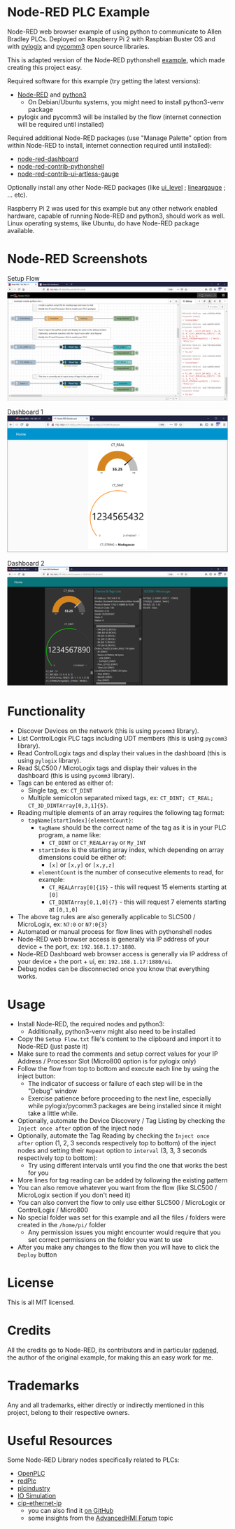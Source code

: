 # Node-RED PLC Example
Node-RED web browser example of using python to communicate to Allen Bradley PLCs. Deployed on Raspberry Pi 2 with Raspbian Buster OS and with [pylogix](https://github.com/dmroeder/pylogix) and [pycomm3](https://github.com/ottowayi/pycomm3) open source libraries.

This is adapted version of the Node-RED pythonshell [example](https://flows.nodered.org/flow/778859ca2503db35ff0e12341508efef), which made creating this project easy.

Required software for this example (try getting the latest versions):
- [Node-RED](https://nodered.org) and [python3](https://www.python.org)
  - On Debian/Ubuntu systems, you might need to install python3-venv package
- pylogix and pycomm3 will be installed by the flow (internet connection will be required until installed)

Required additional Node-RED packages (use "Manage Palette" option from within Node-RED to install, internet connection required until installed):
- [node-red-dashboard](https://flows.nodered.org/node/node-red-dashboard)
- [node-red-contrib-pythonshell](https://flows.nodered.org/node/node-red-contrib-pythonshell)
- [node-red-contrib-ui-artless-gauge](https://flows.nodered.org/node/node-red-contrib-ui-artless-gauge)

Optionally install any other Node-RED packages (like [ui_level](https://flows.nodered.org/node/node-red-contrib-ui-level) ; [lineargauge](https://flows.nodered.org/node/node-red-node-ui-lineargauge) ; ... etc).

Raspberry Pi 2 was used for this example but any other network enabled hardware, capable of running Node-RED and python3, should work as well. Linux operating systems, like Ubuntu, do have Node-RED package available.

# Node-RED Screenshots

Setup Flow
![Node-RED Dashboard](screenshots/Node-RED%201.png?raw=true)

Dashboard 1
![Node-RED Dashboard](screenshots/Node-RED%202.png?raw=true)

Dashboard 2
![Node-RED Dashboard](screenshots/Node-RED%203.png?raw=true)

# Functionality
- Discover Devices on the network (this is using `pycomm3` library).
- List ControlLogix PLC tags including UDT members (this is using `pycomm3` library).
- Read ControlLogix tags and display their values in the dashboard (this is using `pylogix` library).
- Read SLC500 / MicroLogix tags and display their values in the dashboard (this is using `pycomm3` library).
- Tags can be entered as either of:
  - Single tag, ex: `CT_DINT`
  - Multiple semicolon separated mixed tags, ex: `CT_DINT; CT_REAL; CT_3D_DINTArray[0,3,1]{5}`.
- Reading multiple elements of an array requires the following tag format:
  - `tagName[startIndex]{elementCount}`:
    - `tagName` should be the correct name of the tag as it is in your PLC program, a name like:
      - `CT_DINT` or `CT_REALArray` or `My_INT`
    - `startIndex` is the starting array index, which depending on array dimensions could be either of:
      - `[x]` or `[x,y]` or `[x,y,z]`
    - `elementCount` is the number of consecutive elements to read, for example:
      - `CT_REALArray[0]{15}` - this will request 15 elements starting at `[0]`
      - `CT_DINTArray[0,1,0]{7}` - this will request 7 elements starting at `[0,1,0]`
- The above tag rules are also generally applicable to SLC500 / MicroLogix, ex: `N7:0` or `N7:0{3}`
- Automated or manual process for flow lines with pythonshell nodes
- Node-RED web browser access is generally via IP address of your device + the port, ex: `192.168.1.17:1880`.
- Node-RED Dashboard web browser access is generally via IP address of your device + the port + ui, ex: `192.168.1.17:1880/ui`.
- Debug nodes can be disconnected once you know that everything works.

# Usage
- Install Node-RED, the required nodes and python3:
  - Additionally, python3-venv might also need to be installed
- Copy the `Setup Flow.txt` file's content to the clipboard and import it to Node-RED (just paste it)
- Make sure to read the comments and setup correct values for your IP Address / Processor Slot (Micro800 option is for pylogix only)
- Follow the flow from top to bottom and execute each line by using the inject button:
  - The indicator of success or failure of each step will be in the "Debug" window
  - Exercise patience before proceeding to the next line, especially while pylogix/pycomm3 packages are being installed since it might take a little while.
- Optionally, automate the Device Discovery / Tag Listing by checking the `Inject once after` option of the inject node
- Optionally, automate the Tag Reading by checking the `Inject once after` option (1, 2, 3 seconds respectively top to bottom) of the inject nodes and setting their `Repeat` option to `interval` (3, 3, 3 seconds respectively top to bottom):
  - Try using different intervals until you find the one that works the best for you
- More lines for tag reading can be added by following the existing pattern
- You can also remove whatever you want from the flow (like SLC500 / MicroLogix section if you don't need it)
- You can also convert the flow to only use either SLC500 / MicroLogix or ControlLogix / Micro800
- No special folder was set for this example and all the files / folders were created in the `/home/pi/` folder
  - Any permission issues you might encounter would require that you set correct permissions on the folder you want to use
- After you make any changes to the flow then you will have to click the `Deploy` button

# License
This is all MIT licensed.

# Credits
All the credits go to Node-RED, its contributors and in particular [rodened](https://flows.nodered.org/user/rodened), the author of the original example, for making this an easy work for me.

# Trademarks
Any and all trademarks, either directly or indirectly mentioned in this project, belong to their respective owners.

# Useful Resources
Some Node-RED Library nodes specifically related to PLCs:
- [OpenPLC](https://flows.nodered.org/node/node-red-contrib-openplc)
- [redPlc](https://flows.nodered.org/node/node-red-contrib-redplc)
- [plcindustry](https://flows.nodered.org/node/plcindustry)
- [IO Simulation](https://flows.nodered.org/flow/eb24c4815ed772c244836dbbebd8e9d5)
- [cip-ethernet-ip](https://flows.nodered.org/node/node-red-contrib-cip-ethernet-ip)
  - you can also find it [on GitHub](https://github.com/st-one-io/node-red-contrib-cip-ethernet-ip)
  - some insights from the [AdvancedHMI Forum](https://www.advancedhmi.com/forum/index.php?topic=3268.0) topic
